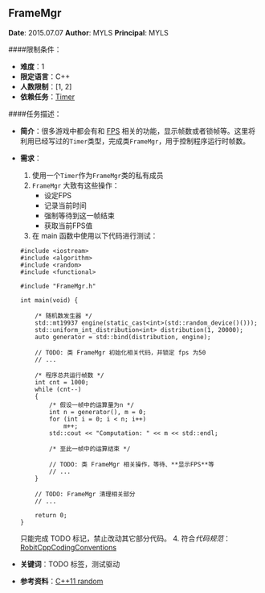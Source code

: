 FrameMgr
---

**Date**: 2015.07.07
**Author**: MYLS
**Principal**: MYLS

####限制条件：

 - **难度**：1
 - **限定语言**：C++
 - **人数限制**：[1, 2]
 - **依赖任务**：[Timer](Timer.md)

####任务描述：
 - **简介**：很多游戏中都会有和 [FPS](https://en.wikipedia.org/wiki/Frame_rate) 相关的功能，显示帧数或者锁帧等。这里将利用已经写过的`Timer`类型，完成类`FrameMgr`，用于控制程序运行时帧数。
 - **需求**：
    1. 使用一个`Timer`作为`FrameMgr`类的私有成员
    2. `FrameMgr` 大致有这些操作：
    	- 设定FPS
    	- 记录当前时间
    	- 强制等待到这一帧结束
    	- 获取当前FPS值
    3. 在 main 函数中使用以下代码进行测试：
	```
	#include <iostream>
	#include <algorithm>
	#include <random>
	#include <functional>

	#include "FrameMgr.h"

	int main(void) {

		/* 随机数发生器 */
		std::mt19937 engine(static_cast<int>(std::random_device()()));
		std::uniform_int_distribution<int> distribution(1, 20000);	
		auto generator = std::bind(distribution, engine);

		// TODO: 类 FrameMgr 初始化相关代码，并锁定 fps 为50
		// ...

		/* 程序总共运行帧数 */
		int cnt = 1000;
		while (cnt--)
		{
			/* 假设一帧中的运算量为n */
			int n = generator(), m = 0;
			for (int i = 0; i < n; i++)
				m++;
			std::cout << "Computation: " << m << std::endl;
			
			/* 至此一帧中的运算结束 */

			// TODO: 类 FrameMgr 相关操作，等待、**显示FPS**等
			// ...
		}

		// TODO: FrameMgr 清理相关部分
		// ...
		
		return 0;
	}
	```
    只能完成 TODO 标记，禁止改动其它部分代码。
    4. 符合*代码规范*：[RobitCppCodingConventions](ref/RobitCppCodingConventions.md)

 - **关键词**：TODO 标签，测试驱动
 - **参考资料**：[C++11 random](http://www.cplusplus.com/reference/random/)
